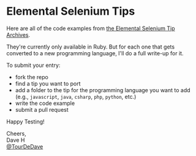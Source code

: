 # Elemental Selenium Tips

Here are all of the code examples from [the Elemental Selenium Tip Archives](http://elementalselenium.com/tips).

They're currently only available in Ruby. But for each one that gets converted to a new programming language, I'll do a full write-up for it.

To submit your entry:

+ fork the repo
+ find a tip you want to port
+ add a folder to the tip for the programming language you want to add (e.g., `javascript`, `java`, `csharp`, `php`, `python`, etc.)
+ write the code example
+ submit a pull request


Happy Testing!


Cheers,  
Dave H  
[@TourDeDave](https://twitter.com/tourdedave/)  
